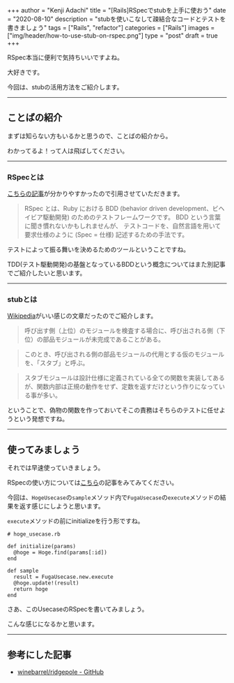 +++
author = "Kenji Adachi"
title = "[Rails]RSpecでstubを上手に使おう"
date = "2020-08-10"
description = "stubを使いこなして疎結合なコードとテストを書きましょう"
tags = ["Rails", "refactor"]
categories = ["Rails"]
images  = ["img/header/how-to-use-stub-on-rspec.png"]
type = "post"
draft =  true
+++

RSpec本当に便利で気持ちいいですよね。

大好きです。

今回は、stubの活用方法をご紹介します。

-------

<!--more-->

## ことばの紹介

まずは知らない方もいるかと思うので、ことばの紹介から。

わかってるよ！って人は飛ばしてください。

-------

### RSpecとは

[こちらの記事](https://machiiro.github.io/bootcamp/rspec/base/01_about.html)が分かりやすかったので引用させていただきます。

> RSpec とは、Ruby における BDD (behavior driven development、ビヘイビア駆動開発) のためのテストフレームワークです。 BDD という言葉に聞き慣れないかもしれませんが、 テストコードを、自然言語を用いて要求仕様のように (Spec = 仕様) 記述するための手法です。

テストによって振る舞いを決めるためのツールということですね。

TDD(テスト駆動開発)の基盤となっているBDDという概念についてはまた別記事でご紹介したいと思います。

-------

### stubとは

[Wikipedia](https://ja.wikipedia.org/wiki/%E3%82%B9%E3%82%BF%E3%83%96)がいい感じの文章だったのでご紹介します。

> 呼び出す側（上位）のモジュールを検査する場合に、呼び出される側（下位）の部品モジュールが未完成であることがある。

> このとき、呼び出される側の部品モジュールの代用とする仮のモジュールを、「スタブ」と呼ぶ。

> スタブモジュールは設計仕様に定義されている全ての関数を実装してあるが、関数内部は正規の動作をせず、定数を返すだけという作りになっている事が多い。

ということで、偽物の関数を作っておいてそこの責務はそちらのテストに任せようという発想ですね。

-------

## 使ってみましょう

それでは早速使っていきましょう。

RSpecの使い方については[こちら](../../blog/how-to-use-rspec/)の記事をみてみてください。

今回は、`HogeUsecase`の`sample`メソッド内で`FugaUsecase`の`execute`メソッドの結果を返す感じにしようと思います。

`execute`メソッドの前にinitializeを行う形ですね。

```
# hoge_usecase.rb

def initialize(params)
  @hoge = Hoge.find(params[:id])
end

def sample
  result = FugaUsecase.new.execute
  @hoge.update!(result)
  return hoge
end
```

さあ、このUsecaseのRSpecを書いてみましょう。

こんな感じになるかと思います。



-------

## 参考にした記事

- [winebarrel/ridgepole - GitHub](https://github.com/winebarrel/ridgepole)
